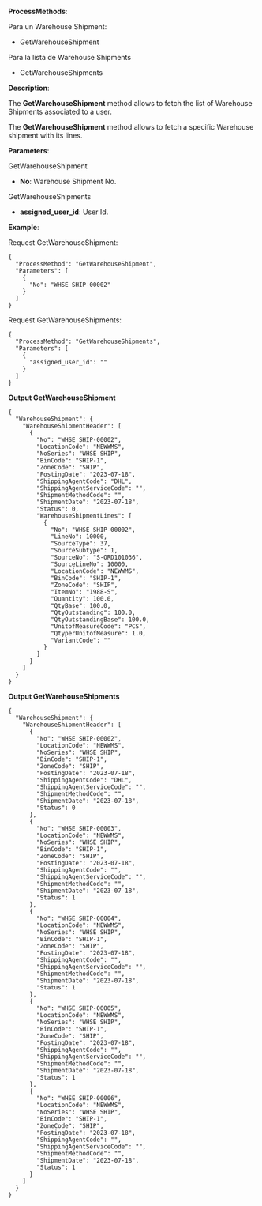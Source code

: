 **ProcessMethods**: 

Para un Warehouse Shipment:
- GetWarehouseShipment

Para la lista de Warehouse Shipments
- GetWarehouseShipments

**Description**:

The **GetWarehouseShipment** method allows to fetch the list of Warehouse Shipments associated to a user.

The **GetWarehouseShipment** method allows to fetch a specific Warehouse shipment with its lines.

**Parameters**: 

GetWarehouseShipment
-	**No**: Warehouse Shipment No.


GetWarehouseShipments
-	**assigned_user_id**: User Id.





**Example**:

Request GetWarehouseShipment:
```
{
  "ProcessMethod": "GetWarehouseShipment",
  "Parameters": [
    {
      "No": "WHSE SHIP-00002"
    }
  ]
}
```
Request GetWarehouseShipments:
```
{
  "ProcessMethod": "GetWarehouseShipments",
  "Parameters": [
    {
      "assigned_user_id": ""
    }
  ]
}
```

**Output GetWarehouseShipment**
```
{
  "WarehouseShipment": {
    "WarehouseShipmentHeader": [
      {
        "No": "WHSE SHIP-00002",
        "LocationCode": "NEWWMS",
        "NoSeries": "WHSE SHIP",
        "BinCode": "SHIP-1",
        "ZoneCode": "SHIP",
        "PostingDate": "2023-07-18",
        "ShippingAgentCode": "DHL",
        "ShippingAgentServiceCode": "",
        "ShipmentMethodCode": "",
        "ShipmentDate": "2023-07-18",
        "Status": 0,
        "WarehouseShipmentLines": [
          {
            "No": "WHSE SHIP-00002",
            "LineNo": 10000,
            "SourceType": 37,
            "SourceSubtype": 1,
            "SourceNo": "S-ORD101036",
            "SourceLineNo": 10000,
            "LocationCode": "NEWWMS",
            "BinCode": "SHIP-1",
            "ZoneCode": "SHIP",
            "ItemNo": "1988-S",
            "Quantity": 100.0,
            "QtyBase": 100.0,
            "QtyOutstanding": 100.0,
            "QtyOutstandingBase": 100.0,
            "UnitofMeasureCode": "PCS",
            "QtyperUnitofMeasure": 1.0,
            "VariantCode": ""
          }
        ]
      }
    ]
  }
}

```
**Output GetWarehouseShipments**
```
{
  "WarehouseShipment": {
    "WarehouseShipmentHeader": [
      {
        "No": "WHSE SHIP-00002",
        "LocationCode": "NEWWMS",
        "NoSeries": "WHSE SHIP",
        "BinCode": "SHIP-1",
        "ZoneCode": "SHIP",
        "PostingDate": "2023-07-18",
        "ShippingAgentCode": "DHL",
        "ShippingAgentServiceCode": "",
        "ShipmentMethodCode": "",
        "ShipmentDate": "2023-07-18",
        "Status": 0
      },
      {
        "No": "WHSE SHIP-00003",
        "LocationCode": "NEWWMS",
        "NoSeries": "WHSE SHIP",
        "BinCode": "SHIP-1",
        "ZoneCode": "SHIP",
        "PostingDate": "2023-07-18",
        "ShippingAgentCode": "",
        "ShippingAgentServiceCode": "",
        "ShipmentMethodCode": "",
        "ShipmentDate": "2023-07-18",
        "Status": 1
      },
      {
        "No": "WHSE SHIP-00004",
        "LocationCode": "NEWWMS",
        "NoSeries": "WHSE SHIP",
        "BinCode": "SHIP-1",
        "ZoneCode": "SHIP",
        "PostingDate": "2023-07-18",
        "ShippingAgentCode": "",
        "ShippingAgentServiceCode": "",
        "ShipmentMethodCode": "",
        "ShipmentDate": "2023-07-18",
        "Status": 1
      },
      {
        "No": "WHSE SHIP-00005",
        "LocationCode": "NEWWMS",
        "NoSeries": "WHSE SHIP",
        "BinCode": "SHIP-1",
        "ZoneCode": "SHIP",
        "PostingDate": "2023-07-18",
        "ShippingAgentCode": "",
        "ShippingAgentServiceCode": "",
        "ShipmentMethodCode": "",
        "ShipmentDate": "2023-07-18",
        "Status": 1
      },
      {
        "No": "WHSE SHIP-00006",
        "LocationCode": "NEWWMS",
        "NoSeries": "WHSE SHIP",
        "BinCode": "SHIP-1",
        "ZoneCode": "SHIP",
        "PostingDate": "2023-07-18",
        "ShippingAgentCode": "",
        "ShippingAgentServiceCode": "",
        "ShipmentMethodCode": "",
        "ShipmentDate": "2023-07-18",
        "Status": 1
      }
    ]
  }
}

```
